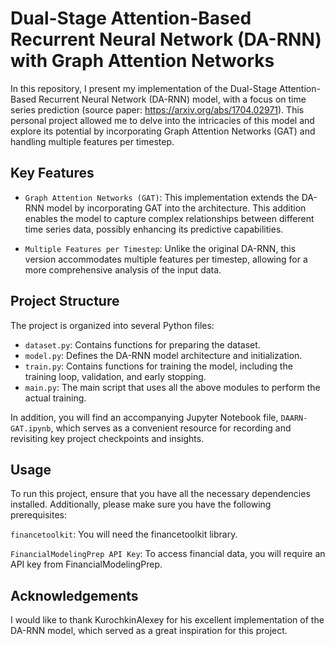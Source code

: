 # Dual-Stage Attention-Based Recurrent Neural Network (DA-RNN) with Graph Attention Networks

In this repository, I present my implementation of the Dual-Stage Attention-Based Recurrent Neural Network (DA-RNN) model, with a focus on time series prediction (source paper: https://arxiv.org/abs/1704.02971). This personal project allowed me to delve into the intricacies of this model and explore its potential by incorporating Graph Attention Networks (GAT) and handling multiple features per timestep.

## Key Features
- `Graph Attention Networks (GAT)`: This implementation extends the DA-RNN model by incorporating GAT into the architecture. This addition enables the model to capture complex relationships between different time series data, possibly enhancing its predictive capabilities.

- `Multiple Features per Timestep`: Unlike the original DA-RNN, this version accommodates multiple features per timestep, allowing for a more comprehensive analysis of the input data.

## Project Structure

The project is organized into several Python files:

- `dataset.py`: Contains functions for preparing the dataset.
- `model.py`: Defines the DA-RNN model architecture and initialization.
- `train.py`: Contains functions for training the model, including the training loop, validation, and early stopping.
- `main.py`: The main script that uses all the above modules to perform the actual training.

In addition, you will find an accompanying Jupyter Notebook file, `DAARN-GAT.ipynb`, which serves as a convenient resource for recording and revisiting key project checkpoints and insights.

## Usage

To run this project, ensure that you have all the necessary dependencies installed. Additionally, please make sure you have the following prerequisites:

`financetoolkit`: You will need the financetoolkit library. 

`FinancialModelingPrep API Key`: To access financial data, you will require an API key from FinancialModelingPrep.

## Acknowledgements

I would like to thank KurochkinAlexey for his excellent implementation of the DA-RNN model, which served as a great inspiration for this project.
